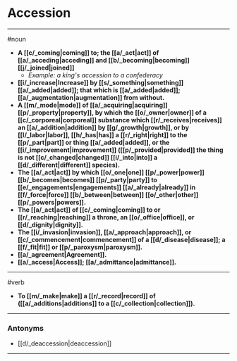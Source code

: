 # Accession
---
#noun
- **A [[c/_coming|coming]] to; the [[a/_act|act]] of [[a/_acceding|acceding]] and [[b/_becoming|becoming]] [[j/_joined|joined]]**
	- _Example: a king's accession to a confederacy_
- **[[i/_increase|Increase]] by [[s/_something|something]] [[a/_added|added]]; that which is [[a/_added|added]]; [[a/_augmentation|augmentation]] from without.**
- **A [[m/_mode|mode]] of [[a/_acquiring|acquiring]] [[p/_property|property]], by which the [[o/_owner|owner]] of a [[c/_corporeal|corporeal]] substance which [[r/_receives|receives]] an [[a/_addition|addition]] by [[g/_growth|growth]], or by [[l/_labor|labor]], [[h/_has|has]] a [[r/_right|right]] to the [[p/_part|part]] or thing [[a/_added|added]], or the [[i/_improvement|improvement]] ([[p/_provided|provided]] the thing is not [[c/_changed|changed]] [[i/_into|into]] a [[d/_different|different]] species).**
- **The [[a/_act|act]] by which [[o/_one|one]] [[p/_power|power]] [[b/_becomes|becomes]] [[p/_party|party]] to [[e/_engagements|engagements]] [[a/_already|already]] in [[f/_force|force]] [[b/_between|between]] [[o/_other|other]] [[p/_powers|powers]].**
- **The [[a/_act|act]] of [[c/_coming|coming]] to or [[r/_reaching|reaching]] a throne, an [[o/_office|office]], or [[d/_dignity|dignity]].**
- **The [[i/_invasion|invasion]], [[a/_approach|approach]], or [[c/_commencement|commencement]] of a [[d/_disease|disease]]; a [[f/_fit|fit]] or [[p/_paroxysm|paroxysm]].**
- **[[a/_agreement|Agreement]].**
- **[[a/_access|Access]]; [[a/_admittance|admittance]].**
---
#verb
- **To [[m/_make|make]] a [[r/_record|record]] of ([[a/_additions|additions]] to a [[c/_collection|collection]]).**
---
### Antonyms
- [[d/_deaccession|deaccession]]
---
